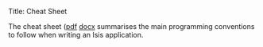 Title: Cheat Sheet

The cheat sheet ([pdf](resources/IsisCheatSheet.pdf) [docx](resources/IsisCheatSheet.docx]) summarises the main programming conventions to follow when writing an Isis application.
